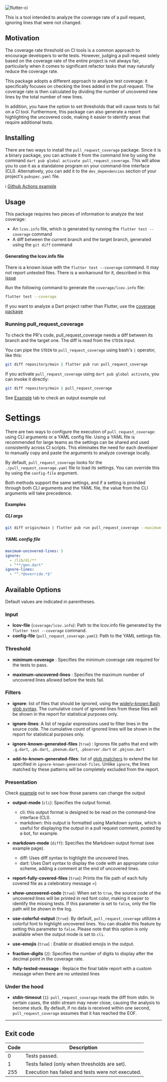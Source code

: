 ![flutter-ci](https://github.com/talesbarreto/pull_request_coverage/actions/workflows/flutter-ci.yml/badge.svg)

This is a tool intended to analyze the coverage rate of a pull request, ignoring lines that were not changed.

## Motivation

The coverage rate threshold on CI tools is a common approach to encourage developers to write tests. However, judging a pull request solely based on the coverage rate of the entire project is not always fair, particularly when it comes to significant refactor tasks that may naturally reduce the coverage rate.

This package adopts a different approach to analyze test coverage: it specifically focuses on checking the lines added in the pull request. The coverage rate is then calculated by dividing the number of uncovered new lines by the total number of new lines.

In addition, you have the option to set thresholds that will cause tests to fail on a CI tool. Furthermore, this package can also generate a report highlighting the uncovered code, making it easier to identify areas that require additional tests.

## Installing

There are two ways to install the `pull_request_coverage` package. Since it is a binary package, you can activate it from the command line by using the command `dart pub global activate pull_request_coverage`. This will allow you to use it as a standalone program on your command-line interface (CLI). Alternatively, you can add it to the `dev_dependencies` section of your project's `pubspec.yaml` file.

ℹ️  [Github Actions example](https://github.com/talesbarreto/uri_content/blob/main/.github/workflows/flutter-ci.yml)

## Usage

This package requires two pieces of information to analyze the test coverage:

- An `lcov.info` file, which is generated by running the `flutter test --coverage` command
- A diff between the current branch and the target branch, generated using the `git diff` command

#### Generating the lcov.info file

There is a known issue with the `flutter test --coverage` command. It may not report untested files. There is a workaround for it, described in
this [issue](https://github.com/flutter/flutter/issues/27997#issuecomment-1144247839)

Run the following command to generate the `coverage/lcov.info` file:

```bash
flutter test --coverage
```

If you want to analyze a Dart project rather than Flutter, use the [coverage package](https://pub.dev/packages/coverage)

### Running pull_request_coverage

To check the PR's code, pull_request_coverage needs a diff between its branch and the target one. The diff is read from the `STDIN` input.

You can pipe the `STDIN` to `pull_request_coverage` using bash's `|` operator, like this:

```bash
git diff repository/main | flutter pub run pull_request_coverage
```

If you activate `pull_request_coverage` using `dart pub global activate`, you can invoke it directly:
```bash
git diff repository/main | pull_request_coverage
```

See [Example](https://github.com/talesbarreto/pull_request_coverage/tree/main/example) tab to check an output example out

# Settings

There are two ways to configure the execution of `pull_request_coverage`: using CLI arguments or a YAML config file. Using a YAML file is recommended for large teams as the settings can be shared and used consistently across CI scripts. This eliminates the need for each developer to manually copy and paste the arguments to analyze coverage locally.

By default, `pull_request_coverage` looks for the `./pull_request_coverage.yaml` file to load its settings. You can override this by using the `config-file` argument.

Both methods support the same settings, and if a setting is provided through both CLI arguments and the YAML file, the value from the CLI arguments will take precedence.

#### Examples
##### CLI args
```bash
git diff origin/main | flutter pub run pull_request_coverage --maximum-uncovered-lines 5 --ignore '/lib/di/**','**/gen.dart' --ignore-lines "^.*@override.*$"
```

##### YAML config file
```yaml
maximum-uncovered-lines: 5
ignore:
  - /lib/di/**
  - "**/gen.dart"
ignore-lines:
  - "^.*@override.*$"
```

## Available Options
Default values are indicated in parentheses.

### Input

- **lcov-file** (`coverage/lcov.info`): Path to the lcov.info file generated by the `flutter test --coverage` command.
- **config-file** (`pull_request_coverage.yaml`): Path to the YAML settings file.

### Threshold

- **minimum-coverage** : Specifies the minimum coverage rate required for the tests to pass.

- **maximum-uncovered-lines** : Specifies the maximum number of uncovered lines allowed before the tests fail.

### Filters

- **ignore**: list of files that should be ignored, using the [widely-known Bash glob syntax](https://pub.dev/packages/glob#syntax). The cumulative count of ignored lines from these files will be shown in the report for statistical purposes only.

- **ignore-lines**: A list of regular expressions used to filter lines in the source code. The cumulative count of ignored lines will be shown in the report for statistical purposes only.

- **ignore-known-generated-files** (`true`) : Ignores file paths that end with `.g.dart`, `.pb.dart`, `.pbenum.dart`, `.pbserver.dart` or `.pbjson.dart`

- **add-to-known-generated-files**: list of [glob matchers](https://pub.dev/packages/glob#syntax) to extend the list specified in `ignore-known-generated-files`. Unlike `ignore`, the lines matched by these patterns will be completely excluded from the report.

### Presentation

Check [example](https://github.com/talesbarreto/pull_request_coverage/tree/main/example) out to see how those params can change the output

- **output-mode** (`cli`): Specifies the output format.
  - cli: this output format is designed to be read on the command-line interface (CLI).
  - markdown: this output is formatted using Markdown syntax, which is useful for displaying the output in a pull request comment, posted by a bot, for example.

- **markdown-mode** (`diff`): Specifies the Markdown output format (see example page).
  - diff: Uses diff syntax to highlight the uncovered lines.
  - dart: Uses Dart syntax to display the code with an appropriate color scheme, adding a comment at the end of uncovered lines.

- **report-fully-covered-files** (`true`): Prints the file path of each fully covered file as a celebratory message =)

- **show-uncovered-code** (`true`):  When set to `true`, the source code of the uncovered lines will be printed in red font color, making it easier to identify the missing tests. If this parameter is set to `false`, only the file path will be shown in the log.

- **use-colorful-output** (`true`): By default, `pull_request_coverage` utilizes a colorful font to highlight uncovered lines. You can disable this feature by setting this parameter to `false`. Please note that this option is only available when the output mode is set to `cli`.

- **use-emojis** (`true`) : Enable or disabled emojis in the output.

- **fraction-digits** (`2`): Specifies the number of digits to display after the decimal point in the coverage rate.

- **fully-tested-message** : Replace the final table report with a custom message when there are no untested lines

### Under the hood

- **stdin-timeout** (`1`): `pull_request_coverage` reads the diff from stdin. In certain cases, the stdin stream may never close, causing the analysis to become stuck. By default, if no data is received within one second, `pull_request_coverage` assumes that it has reached the EOF.
___
## Exit code

| Code | Description                                       |
|------|---------------------------------------------------|
| 0    | Tests passed.                                     |
| 1    | Tests failed (only when thresholds are set).      |
| 255  | Execution has failed and tests were not executed. |
